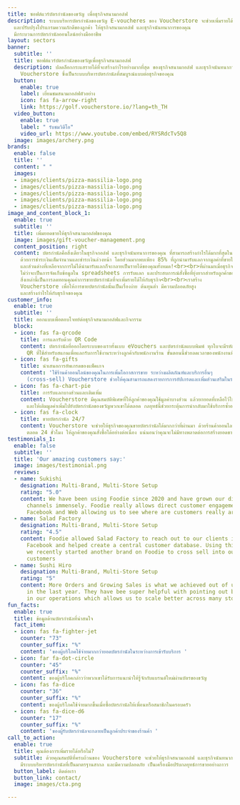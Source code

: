 ```yaml
---
title: ซอฟต์แวร์บัตรกำนัลของขวัญ เพื่อธุรกิจสนามกอล์ฟ
description: ระบบบริหารบัตรกำนัลของขวัญ E-voucheres ของ Voucherstore จะช่วยเพิ่มรายได้
  และปรับปรุงโปรแกรมความภักดีของลูกค้า ให้ธุรกิจสนามกอล์ฟ และธุรกิจนันทนาการของคุณ
  มีกระบวนการบัตรกำนัลออนไลน์อย่างมืออาชีพ
layout: sectors
banner:
  subtitle: ''
  title: ซอฟต์แวร์บัตรกำนัลของขวัญเพื่อธุรกิจสนามกอล์ฟ
  description: ปลดล็อกกระแสรายได้ที่จะสร้างกำไรอย่างมากที่สุด ของธุรกิจสนามกอล์ฟ และธุรกิจนันทนาการของคุณด้วย
    Voucherstore ซึ่งเป็นระบบบริหารบัตรกำนัลที่สมบูรณ์แบบต่อธุรกิจของคุณ
  button:
    enable: true
    label: เยี่ยมชมสนามกอล์ฟตัวอย่าง
    icon: fas fa-arrow-right
    link: https://golf.voucherstore.io/?lang=th_TH
  video_button:
    enable: true
    label: " รับชมวิดีโอ"
    video_url: https://www.youtube.com/embed/RYSRdcTv5Q8
  image: images/archery.png
brands:
  enable: false
  title: ''
  content: " "
  images:
  - images/clients/pizza-massilia-logo.png
  - images/clients/pizza-massilia-logo.png
  - images/clients/pizza-massilia-logo.png
  - images/clients/pizza-massilia-logo.png
  - images/clients/pizza-massilia-logo.png
image_and_content_block_1:
  enable: true
  subtitle: ''
  title: เพิ่มยอดขายให้ธุรกิจสนามกอล์ฟของคุณ
  image: images/gift-voucher-management.png
  content_position: right
  content: บัตรกำนัลคือสิ่งเดียวในธุรกิจกอล์ฟ และธุรกิจนันทนาการของคุณ ที่สามารถสร้างกำไรได้มากที่สุดในเวลานี้
    ด้วยการชำระเงินเต็มจำนวนและชำระเงินล่วงหน้า โดยส่วนมากพบเพียง 85% ที่ถูกนำมารับแลกจากมูลค่าที่ขายไปทั้งหมด
    และส่วนต่างที่เหลือจากการไม่ได้นำมารับแลกก็จะกลายเป็นรายได้ของคุณทั้งหมด!<br><br>ที่ผ่านมาเมื่อธุรกิจต้องการขายบัตรกำนัลนั้นไม่ใช่เรื่องง่าย!
    ไม่ว่าจะเป็นการจัดเก็บข้อมูลใน spreadsheets การรับแลก และประสบการณ์สั่งซื้อที่ยุ่งยากสําหรับลูกค้าของคุณ
    สิ่งเหล่านี้เป็นการลดทอนคุณค่าการขายบัตรกำนัลที่จะเพิ่มรายได้ให้กับธุรกิจ<br><br>เราสร้าง
    Voucherstore เพื่อให้การขายบัตรกํานัลนั้นเป็นเรื่องง่าย ต้นทุนต่ำ มีความปลอดภัยสูง
    และสร้างกําไรให้กับธุรกิจของคุณ
customer_info:
  enable: true
  subtitle: ''
  title: ออกแบบเพื่อตอบโจทย์ต่อธุรกิจสนามกอล์ฟและกิจกรรม
  block:
  - icon: fas fa-qrcode
    title: การแลกรับด้วย QR Code
    content: บัตรกำนัลที่ออกโดยระบบของเราทั้งแบบ eVouchers และบัตรกำนัลแบบพิมพ์ ทุกใบจะมีรหัส
      QR ที่ใช้สำหรับสแกนเพื่อแลกรับการใช้งานระหว่างลูกค้ากับพนักงานร้าน ขั้นตอนนี้ช่วยลดเวลาของพนักงานที่กำลังยุ่งได้เป็นอย่างดี
  - icon: fas fa-gifts
    title: นำเสนอการอัพเกรดของแพ็คเกจ
    content: 'ใช้ร้านค้าออนไลน์ของคุณในการเพิ่มโอกาสการขาย ระหว่างผลิตภัณฑ์และบริการอื่นๆ
      (cross-sell) Voucherstore ช่วยให้คุณสามารถแสดงรายการการอัปเกรดและเพิ่มส่วนเสริมในรถเข็นได้อย่าง '
  - icon: fas fa-chart-pie
    title: การรับแลกบางส่วนและเติมเพิ่ม
    content: Voucherstore มีคุณสมบัติพิเศษที่ให้ลูกค้าของคุณใช้มูลค่าบางส่วน แล้วยกยอดที่เหลือไว้ใช้ภายหลัง
      และให้เติมมูลค่าเพิ่มไปยังบัตรกำนัลของขวัญพวกเขาได้ตลอด กลยุทธ์นี้ช่วยกระตุ้นการนำกลับมาใช้บริการซ้ำอย่างต่อเนื่อง
  - icon: fas fa-clock
    title: ขายบัตรกำนัล 24/7
    content: Voucherstore จะช่วยให้ธุรกิจของคุณขายบัตรกำนัลได้มากกว่าที่ผ่านมา ด้วยร้านค้าออนไลน์ของคุณที่เปิดทำการทุกวัน
      ตลอด 24 ชั่วโมง ให้ลูกค้าของคุณสั่งซื้อได้อย่างต่อเนื่อง แน่นอนว่าคุณจะไม่มีทางพลาดต่อการสร้างยอดขาย
testimonials_1:
  enable: false
  subtitle: ''
  title: 'Our amazing customers say:'
  image: images/testimonial.png
  reviews:
  - name: Sukishi
    designation: Multi-Brand, Multi-Store Setup
    rating: "5.0"
    content: We have been using Foodie since 2020 and have grown our direct delivery
      channels immensely. Foodie really allows direct customer engagement across LINE,
      Facebook and Web allowing us to see where are customers really are.
  - name: Salad Factory
    designation: Multi-Brand, Multi-Store Setup
    rating: "4.5"
    content: Foodie allowed Salad Factory to reach out to our clients in LINE and
      Facebook and helped create a central customer database. Using this advantage,
      we recently started another brand on Foodie to cross sell into our existing
      customers
  - name: Sushi Hiro
    designation: Multi-Brand, Multi-Store Setup
    rating: "5"
    content: More Orders and Growing Sales is what we achieved out of using Foodie
      in the last year. They have bee super helpful with pointing out bottlenecks
      in our operations which allows us to scale better across many stores.
fun_facts:
  enable: true
  title: ข้อมูลด้านบัตรกำนัลที่น่าสนใจ
  fact_item:
  - icon: fas fa-fighter-jet
    counter: "73"
    counter_suffix: "%"
    content: 'ของผู้บริโภคใช้จ่ายมากกว่ายอดบัตรกำนัลในระหว่างการเข้ารับบริการ '
  - icon: far fa-dot-circle
    counter: "45"
    counter_suffix: "%"
    content: ของผู้บริโภคกล่าวว่าพวกเขาได้รับการแนะนำให้รู้จักกับแบรนด์ใหม่ผ่านบัตรของขวัญ
  - icon: fas fa-dice
    counter: "36"
    counter_suffix: "%"
    content: ของผู้บริโภคใช้จ่ายมากขึ้นเมื่อซื้อบัตรกำนัลให้เพื่อนหรือสมาชิกในครอบครัว
  - icon: fas fa-dice-d6
    counter: "17"
    counter_suffix: "%"
    content: 'ของผู้รับบัตรกำนัลจะกลายเป็นลูกค้าประจำของร้านค้า '
call_to_action:
  enable: true
  title: คุณต้องการเพิ่มรายได้หรือไม่?
  subtitle: ด้วยคุณสมบัติที่ครบถ้วนของ Voucherstore จะช่วยให้ธุรกิจสนามกอล์ฟ และธุรกิจนันทนาการ
    มีระบบบริหารบัตรกำนัลที่เป็นมาตรฐานสากล และมีความปลอดภัย เป็นเครื่องมือปรับกลยุทธ์การขายอย่างถาวร
  button_label: ติดต่อเรา
  button_link: contact/
  image: images/cta.png

---
```

